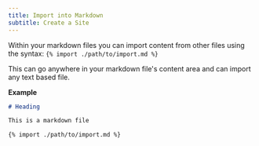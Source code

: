 ```yaml
---
title: Import into Markdown
subtitle: Create a Site
---
```


Within your markdown files you can import content from other files using the syntax: `{% import ./path/to/import.md %}`

This can go anywhere in your markdown file's content area and can import any text based file.

**Example**

```md
# Heading

This is a markdown file

{% import ./path/to/import.md %}
```


